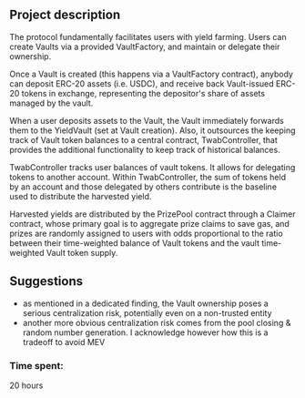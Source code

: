 ## Project description

The protocol fundamentally facilitates users with yield farming.
Users can create Vaults via a provided VaultFactory, and maintain or delegate their ownership.

Once a Vault is created (this happens via a VaultFactory contract), anybody can deposit ERC-20 assets (i.e. USDC), and receive back Vault-issued ERC-20 tokens in exchange, representing the depositor's share of assets managed by the vault.

When a user deposits assets to the Vault, the Vault immediately forwards them to the YieldVault (set at Vault creation).
Also, it outsources the keeping track of Vault token balances to a central contract, TwabController, that provides the additional functionality to keep track of historical balances.

TwabController tracks user balances of vault tokens. It allows for delegating tokens to another account.
Within TwabController, the sum of tokens held by an account and those delegated by others contribute is the baseline used to distribute the harvested yield.

Harvested yields are distributed by the PrizePool contract through a Claimer contract, whose primary goal is to aggregate prize claims to save gas, and prizes are randomly assigned to users with odds proportional to the ratio between their time-weighted balance of Vault tokens and the vault time-weighted Vault token supply.

## Suggestions
- as mentioned in a dedicated finding, the Vault ownership poses a serious centralization risk, potentially even on a non-trusted entity
- another more obvious centralization risk comes from the pool closing & random number generation. I acknowledge however how this is a tradeoff to avoid MEV

### Time spent:
20 hours